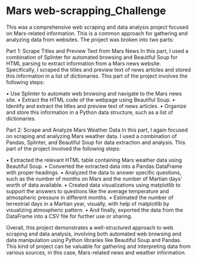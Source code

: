 # Mars web-scrapping_Challenge
This was a comprehensive web scraping and data analysis project focused on Mars-related information. This is a common approach for gathering and analyzing data from websites. The project was broken into two parts:

Part 1: Scrape Titles and Preview Text from Mars News
In this part, I used a combination of Splinter for automated browsing and Beautiful Soup for HTML parsing to extract information from a Mars news website. Specifically, I scraped the titles and preview text of news articles and stored this information in a list of dictionaries. This part of the project involves the following steps:

•	Use Splinter to automate web browsing and navigate to the Mars news site.
•	Extract the HTML code of the webpage using Beautiful Soup.
•	Identify and extract the titles and preview text of news articles.
•	Organize and store this information in a Python data structure, such as a list of dictionaries.

Part 2: Scrape and Analyze Mars Weather Data
In this part, I again focused on scraping and analyzing Mars weather data. I used a combination of Pandas, Splinter, and Beautiful Soup for data extraction and analysis. This part of the project involved the following steps:

•	Extracted the relevant HTML table containing Mars weather data using Beautiful Soup.
•	Converted the extracted data into a Pandas DataFrame with proper headings.
•	Analyzed the data to answer specific questions, such as the number of months on Mars and the number of Martian days' worth of data available.
•	Created data visualizations using matplotlib to support the answers to questions like the average temperature and atmospheric pressure in different months.
•	Estimated the number of terrestrial days in a Martian year, visually, with help of matplotlib by visualizing atmospheric pattern.
•	And finally, exported the data from the DataFrame into a CSV file for further use or sharing.

Overall, this project demonstrates a well-structured approach to web scraping and data analysis, involving both automated web browsing and data manipulation using Python libraries like Beautiful Soup and Pandas. This kind of project can be valuable for gathering and interpreting data from various sources, in this case, Mars-related news and weather information.
